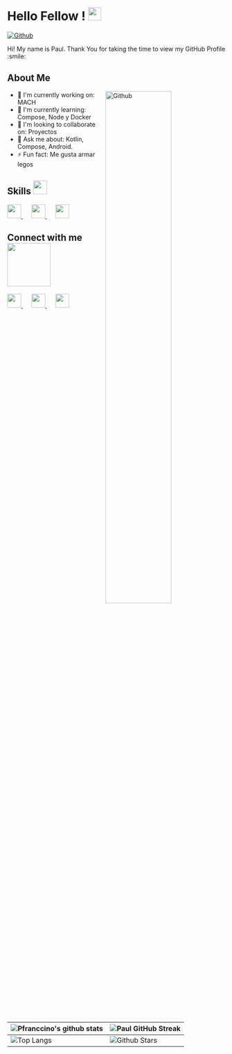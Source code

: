 # Hello Fellow <Developers/>! <img src="https://raw.githubusercontent.com/MartinHeinz/MartinHeinz/master/wave.gif" width="30px">

[![Github](https://img.shields.io/github/followers/pfranccino?label=Follow&style=social)](https://github.com/pfranccino)

<div size='20px'>
  Hi! My name is Paul. Thank You for taking the time to view my GitHub Profile :smile:
</div>

## About Me

<img width="55%" align="right" alt="Github" src="https://raw.githubusercontent.com/onimur/.github/master/.resources/git-header.svg" />

- 🔭 I'm currently working on: MACH
- 🌱 I'm currently learning: Compose, Node y Docker
- 👯 I'm looking to collaborate on: Proyectos
- 💬 Ask me about: Kotlin, Compose, Android.
- ⚡ Fun fact: Me gusta armar legos

## Skills <img src="https://media2.giphy.com/media/QssGEmpkyEOhBCb7e1/giphy.gif?cid=ecf05e47a0n3gi1bfqntqmob8g9aid1oyj2wr3ds3mg700bl&rid=giphy.gif" width="32px">

<a href="https://github.com/pfranccino?tab=repositories&q=&type=&language=android&sort=">
  <img width="32px" src="https://raw.githubusercontent.com/rahulbanerjee26/githubAboutMeGenerator/main/icons/android.svg">
</a>&nbsp;&nbsp;&nbsp;&nbsp;
<a href="https://github.com/pfranccino?tab=repositories&q=&type=&language=sqlite&sort=">
  <img width="32px" src="https://raw.githubusercontent.com/rahulbanerjee26/githubAboutMeGenerator/main/icons/sqlite.svg">
</a>&nbsp;&nbsp;&nbsp;&nbsp;
<a href="https://github.com/pfranccino?tab=repositories&q=&type=&language=python&sort=">
  <img width="32px" src="https://raw.githubusercontent.com/rahulbanerjee26/githubAboutMeGenerator/main/icons/python.svg">
</a>

## Connect with me <img src='https://raw.githubusercontent.com/ShahriarShafin/ShahriarShafin/main/Assets/handshake.gif' width="100px">

<a href="https://www.linkedin.com/in/paul-franccino-ayala/">
  <img width="32px" src="https://raw.githubusercontent.com/rahulbanerjee26/githubAboutMeGenerator/main/icons/linked-in-alt.svg"/>
</a>&nbsp;&nbsp;&nbsp;&nbsp;
<a href="https://medium.com/@pfranccino">
  <img width="32px" src="https://raw.githubusercontent.com/rahulbanerjee26/githubAboutMeGenerator/main/icons/medium.svg"/>
</a>&nbsp;&nbsp;&nbsp;&nbsp;
<a href="https://www.github.com/pfranccino">
  <img width="32px" src="https://raw.githubusercontent.com/rahulbanerjee26/githubAboutMeGenerator/main/icons/github.svg"/>
</a>

<br>
<br>

| ![Pfranccino's github stats](https://github-readme-stats.vercel.app/api?username=pfranccino&show_icons=true&theme=tokyonight) | ![Paul GitHub Streak](https://github-readme-streak-stats.herokuapp.com/?user=pfranccino&theme=tokyonight) |
| --- | --- |
| ![Top Langs](https://github-readme-stats.vercel.app/api/top-langs/?username=pfranccino&theme=tokyonight) | ![Github Stars](https://github-readme-stats.vercel.app/api?username=pfranccino&show_icons=true&locale=en&count_private=true&hide_rank=true&custom_title=My%20GitHub%20Stats&disable_animations=true&theme=tokyonight) |
